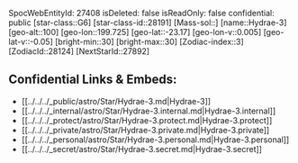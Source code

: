 ﻿---
location: [-23.17,-199.725,100]
type: Star
tags:
- astro/Star

---
SpocWebEntityId: 27408
isDeleted: false
isReadOnly: false
confidential: public
[star-class::G6]
[star-class-id::28191]
[Mass-sol::]
[name::Hydrae-3]
[geo-alt::100]
[geo-lon::199.725]
[geo-lat::-23.17]
[geo-lon-v::0.005]
[geo-lat-v::-0.05]
[bright-min::30]
[bright-max::30]
[Zodiac-index::3]
[ZodiacId::28124]
[NextStarId::27892]



## Confidential Links & Embeds: 
- [[../../../_public/astro/Star/Hydrae-3.md|Hydrae-3]] 
- [[../../../_internal/astro/Star/Hydrae-3.internal.md|Hydrae-3.internal]] 
- [[../../../_protect/astro/Star/Hydrae-3.protect.md|Hydrae-3.protect]] 
- [[../../../_private/astro/Star/Hydrae-3.private.md|Hydrae-3.private]] 
- [[../../../_personal/astro/Star/Hydrae-3.personal.md|Hydrae-3.personal]] 
- [[../../../_secret/astro/Star/Hydrae-3.secret.md|Hydrae-3.secret]]

